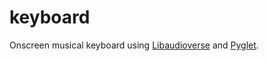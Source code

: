 # keyboard
Onscreen musical keyboard using [Libaudioverse](https://github.com/camlorn/libaudioverse) and [Pyglet](http://www.pyglet.org/).
